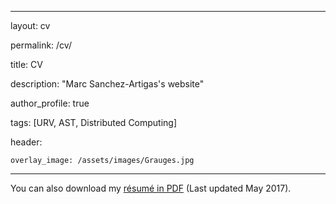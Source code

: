 ﻿---

layout: cv

permalink: /cv/

title: CV

description: "Marc Sanchez-Artigas's website"

author_profile: true

tags: [URV, AST, Distributed Computing]

header:
  
	overlay_image: /assets/images/Grauges.jpg

---

<style>
 
 .archive p {
     font-size: 16px;
   }

</style>






You can also download my [résumé in PDF](/assets/cv/msanchez_cv_eng_17.pdf) (Last updated May 2017).

